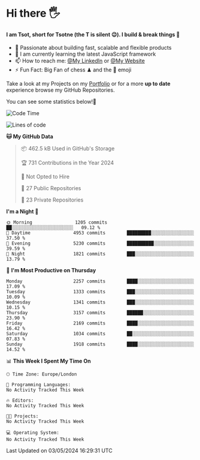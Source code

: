 # Hi there :raised_hand_with_fingers_splayed:
#### I am Tsot, short for Tsotne (the T is silent :wink:). I build & break things :space_invader:
- :telescope: Passionate about building fast, scalable and flexible products
- :seedling: I am currently learning the latest JavaScript framework 
- :mailbox: How to reach me: [@My LinkedIn](https://www.linkedin.com/in/tsotne-gvadzabia/) or [@My Website](https://tsotne.co.uk/contact)
- :zap: Fun Fact: Big Fan of chess ♟ and the 👾 emoji

Take a look at my Projects on my [Portfolio](https://tsotne.co.uk/) or for a more **up to date** experience browse my GitHub Repositories.

You can see some statistics below!:space_invader:
<!--START_SECTION:waka-->
![Code Time](http://img.shields.io/badge/Code%20Time-761%20hrs%202%20mins-blue)

![Lines of code](https://img.shields.io/badge/From%20Hello%20World%20I%27ve%20Written-5.6%20million%20lines%20of%20code-blue)

**🐱 My GitHub Data** 

> 📦 462.5 kB Used in GitHub's Storage 
 > 
> 🏆 731 Contributions in the Year 2024
 > 
> 🚫 Not Opted to Hire
 > 
> 📜 27 Public Repositories 
 > 
> 🔑 23 Private Repositories 
 > 
**I'm a Night 🦉** 

```text
🌞 Morning                1205 commits        ██░░░░░░░░░░░░░░░░░░░░░░░   09.12 % 
🌆 Daytime                4953 commits        █████████░░░░░░░░░░░░░░░░   37.50 % 
🌃 Evening                5230 commits        ██████████░░░░░░░░░░░░░░░   39.59 % 
🌙 Night                  1821 commits        ███░░░░░░░░░░░░░░░░░░░░░░   13.79 % 
```
📅 **I'm Most Productive on Thursday** 

```text
Monday                   2257 commits        ████░░░░░░░░░░░░░░░░░░░░░   17.09 % 
Tuesday                  1333 commits        ███░░░░░░░░░░░░░░░░░░░░░░   10.09 % 
Wednesday                1341 commits        ███░░░░░░░░░░░░░░░░░░░░░░   10.15 % 
Thursday                 3157 commits        ██████░░░░░░░░░░░░░░░░░░░   23.90 % 
Friday                   2169 commits        ████░░░░░░░░░░░░░░░░░░░░░   16.42 % 
Saturday                 1034 commits        ██░░░░░░░░░░░░░░░░░░░░░░░   07.83 % 
Sunday                   1918 commits        ████░░░░░░░░░░░░░░░░░░░░░   14.52 % 
```


📊 **This Week I Spent My Time On** 

```text
🕑︎ Time Zone: Europe/London

💬 Programming Languages: 
No Activity Tracked This Week

🔥 Editors: 
No Activity Tracked This Week

🐱‍💻 Projects: 
No Activity Tracked This Week

💻 Operating System: 
No Activity Tracked This Week
```


 Last Updated on 03/05/2024 16:29:31 UTC
<!--END_SECTION:waka-->
